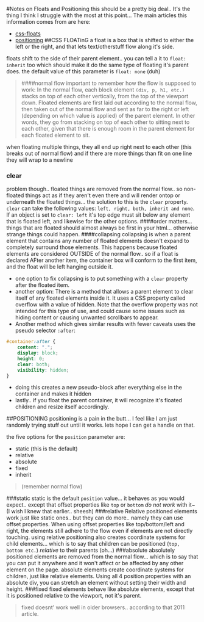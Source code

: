 #Notes on Floats and Positioning
this should be a pretty big deal.. It's the thing I think I struggle with the most at this point...
The main articles this information comes from are here:
- [css-floats](http://alistapart.com/article/css-floats-101)
- [positioning](http://alistapart.com/article/css-positioning-101)
##CSS FLOATinG
a float is a box that is shifted to either the left or the right, and that lets text/otherstuff flow along it's side.

floats shift to the side of their parent element.. you can tell a it to `float: inherit` too which should make it do the same type of floating it's parent does.  the default value of this parameter is `float: none` (duh)

>####normal flow
>important to remember how the flow is supposed to work: In the normal flow, each block element `(div, p, h1, etc.)` stacks on top of each other vertically, from the top of the viewport down. Floated elements are first laid out according to the normal flow, then taken out of the normal flow and sent as far to the right or left (depending on which value is applied) of the parent element. In other words, they go from stacking on top of each other to sitting next to each other, given that there is enough room in the parent element for each floated element to sit.

when floating multiple things, they all end up right next to each other (this breaks out of normal flow) and if there are more things than fit on one line they will wrap to a newline
### clear
problem though.. floated things are removed from the normal flow.. so non-floated things act as if they aren't even there and will render ontop or underneath the floated things... the solution to this is the `clear` property.
`clear` can take the following values: `left, right, both, inherit and none`. If an object is set to `clear: left` it's top edge must sit below any element that is floated left, and likewise for the other options.
####order matters...
things that are floated should almost always be first in your html... otherwise strange things could happen.
####collapsing
collapsing is when a parent element that contains any number of floated elements doesn't expand to completely surround those elements.  This happens because floated elements are considered OUTSIDE of the normal flow.. so if a float is declared AFter another item, the container box will conform to the first item, and the float will be left hanging outside it.
- one option to fix collapsing is to put something with a `clear` property after the floated item.
- another option: There is a method that allows a parent element to clear itself of any floated elements inside it. It uses a CSS property called overflow with a value of hidden. Note that the overflow property was not intended for this type of use, and could cause some issues such as hiding content or causing unwanted scrollbars to appear. 
- Another method which gives similar results with fewer caveats uses the pseudo selector `:after`:

```css
#container:after {
	content: ".";
	display: block;
	height: 0;
	clear: both;
	visibility: hidden;
}
```
- doing this creates a new pseudo-block after everything else in the container and makes it hidden
- lastly.. if you float the parent container, it will recognize it's floated children and resize itself accordingly.

##POSITIONING
positioning is a pain in the butt... I feel like I am just randomly trying stuff out until it works.  lets hope I can get a handle on that.

the five options for the `position` parameter are:
- static (this is the default)
- relative
- absolute
- fixed
- inherit
>(remember normal flow)

###static
static is the default `position` value... it behaves as you would expect.. except that offset properties like `top` or `bottom` _do not work_ with it~ (I wish I knew that earlier.. sheesh)
###relative
Relative positioned elements work just like static ones.. but they can do more.. namely they can use offset properties.
When using offset properties like top/bottom/left and right, the elements still adhere to the flow even if elements are not directly touching.
using relative positioning also creates coordinate systems for child elements... which is to say that children can be positioned (`top, bottom etc.`) _relative_ to their parents (oh...)
###absolute
absolutely positioned elements are removed from the normal flow... which is to say that you can put it anywhere and it won't affect or be affected by any other element on the page.  absolute elements create coordinate systems for children, just like relative elements.
Using all 4 position properties with an absolute div, you can stretch an element without setting their width and height.
###fixed
fixed elements behave like absolute elements, except that it is positioned relative to the viewport, not it's parent.
>fixed doesnt' work well in older browsers.. according to that 2011 article.


